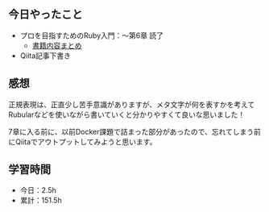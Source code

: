 ## 今日やったこと
- プロを目指すためのRuby入門：〜第6章 読了
  - [書籍内容まとめ](https://www.notion.so/Ruby-77f15cf0d73944bf8345fbd688a71424#0590f6bdd2c7467591365c4db69c52d2)
- Qiita記事下書き

## 感想
正規表現は、正直少し苦手意識がありますが、メタ文字が何を表すかを考えてRubularなどを使いながら書いていくと分かりやすくて良いな思いました！

7章に入る前に、以前Docker課題で詰まった部分があったので、忘れてしまう前にQiitaでアウトプットしてみようと思います。

## 学習時間
- 今日：2.5h
- 累計：151.5h
